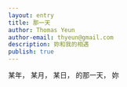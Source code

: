 ```yaml
---
layout: entry
title: 那一天
author: Thomas Yeun
author-email: thyeun@gmail.com
description: 妳和我的相遇
publish: true
---
```



某年， 某月， 某日， 的那一天， 妳